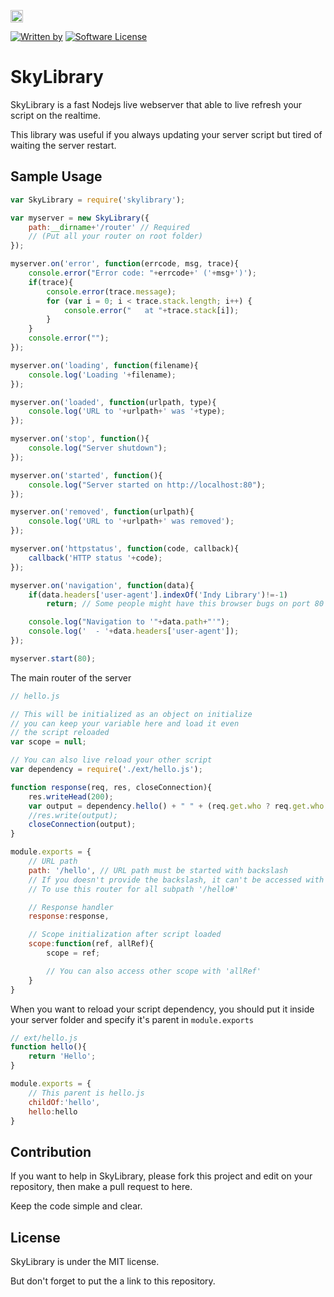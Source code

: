 <a href="https://www.patreon.com/stefansarya"><img src="http://anisics.stream/assets/img/support-badge.png" height="20"></a>

[![Written by](https://img.shields.io/badge/Written%20by-ScarletsFiction-%231e87ff.svg)](LICENSE)
[![Software License](https://img.shields.io/badge/License-MIT-brightgreen.svg)](LICENSE)

# SkyLibrary
SkyLibrary is a fast Nodejs live webserver that able to live refresh your script on the realtime.

This library was useful if you always updating your server script but tired of waiting the server restart.

## Sample Usage

```js
var SkyLibrary = require('skylibrary');

var myserver = new SkyLibrary({
    path:__dirname+'/router' // Required
    // (Put all your router on root folder)
});

myserver.on('error', function(errcode, msg, trace){
    console.error("Error code: "+errcode+' ('+msg+')');
    if(trace){
        console.error(trace.message);
        for (var i = 0; i < trace.stack.length; i++) {
            console.error("   at "+trace.stack[i]);
        }
    }
    console.error("");
});

myserver.on('loading', function(filename){
    console.log('Loading '+filename);
});

myserver.on('loaded', function(urlpath, type){
    console.log('URL to '+urlpath+' was '+type);
});

myserver.on('stop', function(){
    console.log("Server shutdown");
});

myserver.on('started', function(){
    console.log("Server started on http://localhost:80");
});

myserver.on('removed', function(urlpath){
    console.log('URL to '+urlpath+' was removed');
});

myserver.on('httpstatus', function(code, callback){
    callback('HTTP status '+code);
});

myserver.on('navigation', function(data){
    if(data.headers['user-agent'].indexOf('Indy Library')!=-1)
        return; // Some people might have this browser bugs on port 80

    console.log("Navigation to '"+data.path+"'");
    console.log('  - '+data.headers['user-agent']);
});

myserver.start(80);
```

The main router of the server 

```js
// hello.js

// This will be initialized as an object on initialize
// you can keep your variable here and load it even
// the script reloaded
var scope = null;

// You can also live reload your other script
var dependency = require('./ext/hello.js');

function response(req, res, closeConnection){
    res.writeHead(200);
    var output = dependency.hello() + " " + (req.get.who ? req.get.who : 'world') + '!';
    //res.write(output);
    closeConnection(output);
}

module.exports = {
    // URL path
    path: '/hello', // URL path must be started with backslash
    // If you doesn't provide the backslash, it can't be accessed with URL
    // To use this router for all subpath '/hello#'

    // Response handler
    response:response,

    // Scope initialization after script loaded
    scope:function(ref, allRef){
        scope = ref;

        // You can also access other scope with 'allRef'
    }
}
```

When you want to reload your script dependency, you should put it inside your server folder and specify it's parent in `module.exports`

```js
// ext/hello.js
function hello(){
    return 'Hello';
}

module.exports = {
    // This parent is hello.js
    childOf:'hello',
    hello:hello
}
```

## Contribution

If you want to help in SkyLibrary, please fork this project and edit on your repository, then make a pull request to here.

Keep the code simple and clear.

## License

SkyLibrary is under the MIT license.

But don't forget to put the a link to this repository.
